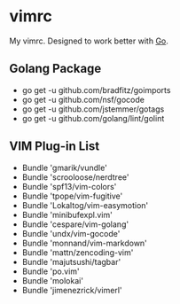 vimrc
=====

My vimrc. Designed to work better with [Go].

## Golang Package

* go get -u github.com/bradfitz/goimports
* go get -u github.com/nsf/gocode
* go get -u github.com/jstemmer/gotags
* go get -u github.com/golang/lint/golint




## VIM Plug-in List

* Bundle 'gmarik/vundle'
* Bundle 'scrooloose/nerdtree'
* Bundle 'spf13/vim-colors'
* Bundle 'tpope/vim-fugitive'
* Bundle 'Lokaltog/vim-easymotion'
* Bundle 'minibufexpl.vim'
* Bundle 'cespare/vim-golang'
* Bundle 'undx/vim-gocode'
* Bundle 'monnand/vim-markdown'
* Bundle 'mattn/zencoding-vim'
* Bundle 'majutsushi/tagbar'
* Bundle 'po.vim'
* Bundle 'molokai'
* Bundle 'jimenezrick/vimerl'


[Go]: http://golang.org




